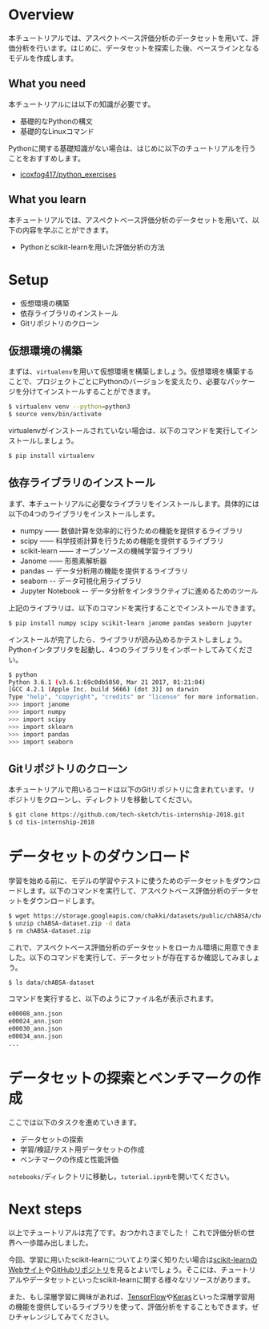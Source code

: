 # Overview
本チュートリアルでは、アスペクトベース評価分析のデータセットを用いて、評価分析を行います。はじめに、データセットを探索した後、ベースラインとなるモデルを作成します。

## What you need
本チュートリアルには以下の知識が必要です。
* 基礎的なPythonの構文
* 基礎的なLinuxコマンド

Pythonに関する基礎知識がない場合は、はじめに以下のチュートリアルを行うことをおすすめします。
* [icoxfog417/python_exercises](https://github.com/icoxfog417/python_exercises)

## What you learn
本チュートリアルでは、アスペクトベース評価分析のデータセットを用いて、以下の内容を学ぶことができます。
* Pythonとscikit-learnを用いた評価分析の方法


# Setup
* 仮想環境の構築
* 依存ライブラリのインストール
* Gitリポジトリのクローン

## 仮想環境の構築
まずは、`virtualenv`を用いて仮想環境を構築しましょう。仮想環境を構築することで、プロジェクトごとにPythonのバージョンを変えたり、必要なパッケージを分けてインストールすることができます。

```bash
$ virtualenv venv --python=python3
$ source venv/bin/activate
```

virtualenvがインストールされていない場合は、以下のコマンドを実行してインストールしましょう。
```bash
$ pip install virtualenv
```


## 依存ライブラリのインストール
まず、本チュートリアルに必要なライブラリをインストールします。具体的には以下の4つのライブラリをインストールします。

* numpy ―― 数値計算を効率的に行うための機能を提供するライブラリ
* scipy ―― 科学技術計算を行うための機能を提供するライブラリ
* scikit-learn ―― オープンソースの機械学習ライブラリ
* Janome ―― 形態素解析器
* pandas -- データ分析用の機能を提供するライブラリ
* seaborn -- データ可視化用ライブラリ
* Jupyter Notebook -- データ分析をインタラクティブに進めるためのツール 

上記のライブラリは、以下のコマンドを実行することでインストールできます。

```bash
$ pip install numpy scipy scikit-learn janome pandas seaborn jupyter
```

インストールが完了したら、ライブラリが読み込めるかテストしましょう。Pythonインタプリタを起動し、4つのライブラリをインポートしてみてください。

```bash
$ python
Python 3.6.1 (v3.6.1:69c0db5050, Mar 21 2017, 01:21:04)
[GCC 4.2.1 (Apple Inc. build 5666) (dot 3)] on darwin
Type "help", "copyright", "credits" or "license" for more information.
>>> import janome
>>> import numpy
>>> import scipy
>>> import sklearn
>>> import pandas
>>> import seaborn
```

## Gitリポジトリのクローン
本チュートリアルで用いるコードは以下のGitリポジトリに含まれています。リポジトリをクローンし、ディレクトリを移動してください。

```bash
$ git clone https://github.com/tech-sketch/tis-internship-2018.git
$ cd tis-internship-2018
```


# データセットのダウンロード
学習を始める前に、モデルの学習やテストに使うためのデータセットをダウンロードします。以下のコマンドを実行して、アスペクトベース評価分析のデータセットをダウンロードします。

```bash
$ wget https://storage.googleapis.com/chakki/datasets/public/chABSA/chABSA-dataset.zip
$ unzip chABSA-dataset.zip -d data
$ rm chABSA-dataset.zip
```

これで、アスペクトベース評価分析のデータセットをローカル環境に用意できました。以下のコマンドを実行して、データセットが存在するか確認してみましょう。

```bash
$ ls data/chABSA-dataset
```

コマンドを実行すると、以下のようにファイル名が表示されます。

```bash
e00008_ann.json
e00024_ann.json
e00030_ann.json
e00034_ann.json
...
```

# データセットの探索とベンチマークの作成
ここでは以下のタスクを進めていきます。
* データセットの探索
* 学習/検証/テスト用データセットの作成
* ベンチマークの作成と性能評価

`notebooks/`ディレクトリに移動し。`tutorial.ipynb`を開いてください。


# Next steps
以上でチュートリアルは完了です。おつかれさまでした！
これで評価分析の世界へ一歩踏み出しました。

今回、学習に用いたscikit-learnについてより深く知りたい場合は[scikit-learnのWebサイト](http://scikit-learn.org/stable/)や[GitHubリポジトリ](https://github.com/scikit-learn/scikit-learn)を見るとよいでしょう。そこには、チュートリアルやデータセットといったscikit-learnに関する様々なリソースがあります。

また、もし深層学習に興味があれば、[TensorFlow](https://www.tensorflow.org/)や[Keras](https://keras.io/)といった深層学習用の機能を提供しているライブラリを使って、評価分析をすることもできます。ぜひチャレンジしてみてください。

